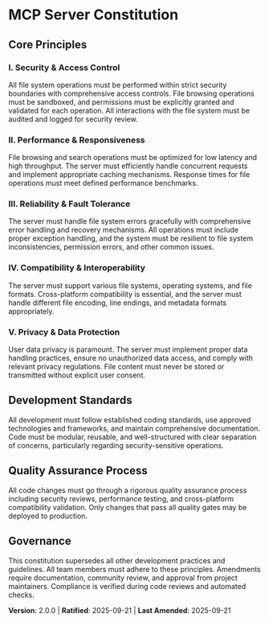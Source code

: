 <!-- Sync Impact Report:
Version change: 1.0.0 → 2.0.0
Modified principles: 
- I. Code Quality Standards → I. Security & Access Control
- II. Comprehensive Testing → II. Performance & Responsiveness
- III. User Experience Consistency → III. Reliability & Fault Tolerance
- IV. Performance Requirements → IV. Compatibility & Interoperability
- V. Security & Compliance → V. Privacy & Data Protection
Added sections: None
Removed sections: None
Templates requiring updates:
- ✅ .specify/templates/plan-template.md (updated constitution version reference)
- ✅ .specify/templates/spec-template.md (no changes needed)
- ✅ .specify/templates/tasks-template.md (no changes needed)
- ✅ .specify/templates/agent-file-template.md (no changes needed)
Follow-up TODOs: None
-->

# MCP Server Constitution

## Core Principles

### I. Security & Access Control
All file system operations must be performed within strict security boundaries with comprehensive access controls. File browsing operations must be sandboxed, and permissions must be explicitly granted and validated for each operation. All interactions with the file system must be audited and logged for security review.

### II. Performance & Responsiveness
File browsing and search operations must be optimized for low latency and high throughput. The server must efficiently handle concurrent requests and implement appropriate caching mechanisms. Response times for file operations must meet defined performance benchmarks.

### III. Reliability & Fault Tolerance
The server must handle file system errors gracefully with comprehensive error handling and recovery mechanisms. All operations must include proper exception handling, and the system must be resilient to file system inconsistencies, permission errors, and other common issues.

### IV. Compatibility & Interoperability
The server must support various file systems, operating systems, and file formats. Cross-platform compatibility is essential, and the server must handle different file encoding, line endings, and metadata formats appropriately.

### V. Privacy & Data Protection
User data privacy is paramount. The server must implement proper data handling practices, ensure no unauthorized data access, and comply with relevant privacy regulations. File content must never be stored or transmitted without explicit user consent.

## Development Standards
All development must follow established coding standards, use approved technologies and frameworks, and maintain comprehensive documentation. Code must be modular, reusable, and well-structured with clear separation of concerns, particularly regarding security-sensitive operations.

## Quality Assurance Process
All code changes must go through a rigorous quality assurance process including security reviews, performance testing, and cross-platform compatibility validation. Only changes that pass all quality gates may be deployed to production.

## Governance
This constitution supersedes all other development practices and guidelines. All team members must adhere to these principles. Amendments require documentation, community review, and approval from project maintainers. Compliance is verified during code reviews and automated checks.

**Version**: 2.0.0 | **Ratified**: 2025-09-21 | **Last Amended**: 2025-09-21
